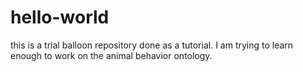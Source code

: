 # hello-world
this is a trial balloon repository done as a tutorial.
I am trying to learn enough to work on the animal behavior ontology.
